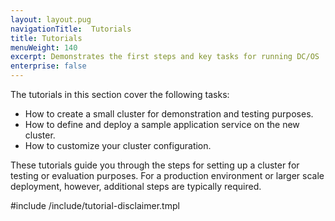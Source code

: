 ```yaml
---
layout: layout.pug
navigationTitle:  Tutorials
title: Tutorials
menuWeight: 140
excerpt: Demonstrates the first steps and key tasks for running DC/OS
enterprise: false
---
```

The tutorials in this section cover the following tasks:
- How to create a small cluster for demonstration and testing purposes.
- How to define and deploy a sample application service on the new cluster.
- How to customize your cluster configuration.

These tutorials guide you through the steps for setting up a cluster for testing or evaluation purposes. For a production environment or larger scale deployment, however, additional steps are typically required. 

#include /include/tutorial-disclaimer.tmpl